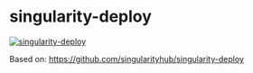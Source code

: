 # singularity-deploy

[![singularity-deploy](https://github.com/miquelmassot/singularity-deploy/actions/workflows/builder.yml/badge.svg)](https://github.com/miquelmassot/singularity-deploy/actions/workflows/builder.yml)

Based on: https://github.com/singularityhub/singularity-deploy
